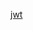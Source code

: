 [jwt](http://www.toptal.com/web/cookie-free-authentication-with-json-web-tokens-an-example-in-laravel-and-angularjs)
